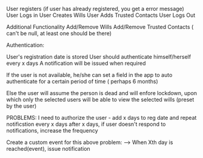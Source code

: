 User registers (if user has already registered, you get a error message)
User Logs in
User Creates Wills
User Adds Trusted Contacts
User Logs Out


Additional Functionality
Add/Remove Wills
Add/Remove Trusted Contacts ( can't be null, at least one should be there)

Authentication:

User's registration date is stored
User should authenticate himself/herself every x days
A notification will be issued when required

If the user is not available, he/she can set a field in the app to auto authenticate
for a certain period of time ( perhaps 6 months)

Else the user will assume the person is dead and will enfore lockdown, upon which only 
the selected users will be able to view the selected wills (preset by the user)




PROBLEMS:
I need to authorize the user - add x days to reg date and repeat notificstion every x days
after x days, if user doesn't respond to notifications, increase the frequency


Create a custom event for this above problem:
 --> When Xth day is reached(event), issue notification